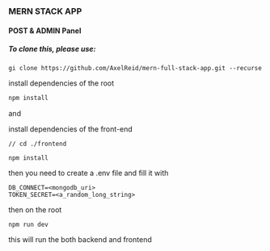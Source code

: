 ### MERN STACK APP

#### POST & ADMIN Panel

##### To clone this, please use:

```
gi clone https://github.com/AxelReid/mern-full-stack-app.git --recurse
```

install dependencies of the root

```bash
npm install
```

and

install dependencies of the front-end

```
// cd ./frontend

npm install
```

then you need to create a .env file and fill it with

```
DB_CONNECT=<mongodb_uri>
TOKEN_SECRET=<a_random_long_string>
```

then on the root

```
npm run dev
```

this will run the both backend and frontend
